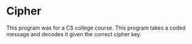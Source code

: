 # Cipher
This program was for a CS college course. This program takes a coded message and decodes it given the correct cipher key.